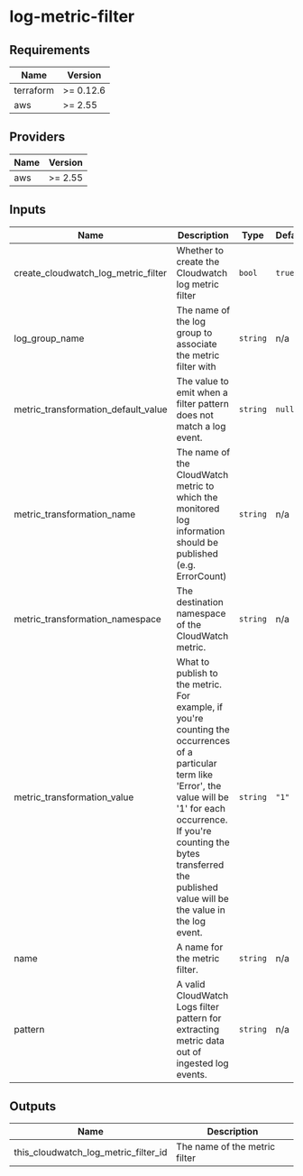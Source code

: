 # log-metric-filter

<!-- BEGINNING OF PRE-COMMIT-TERRAFORM DOCS HOOK -->
## Requirements

| Name | Version |
|------|---------|
| terraform | >= 0.12.6 |
| aws | >= 2.55 |

## Providers

| Name | Version |
|------|---------|
| aws | >= 2.55 |

## Inputs

| Name | Description | Type | Default | Required |
|------|-------------|------|---------|:--------:|
| create\_cloudwatch\_log\_metric\_filter | Whether to create the Cloudwatch log metric filter | `bool` | `true` | no |
| log\_group\_name | The name of the log group to associate the metric filter with | `string` | n/a | yes |
| metric\_transformation\_default\_value | The value to emit when a filter pattern does not match a log event. | `string` | `null` | no |
| metric\_transformation\_name | The name of the CloudWatch metric to which the monitored log information should be published (e.g. ErrorCount) | `string` | n/a | yes |
| metric\_transformation\_namespace | The destination namespace of the CloudWatch metric. | `string` | n/a | yes |
| metric\_transformation\_value | What to publish to the metric. For example, if you're counting the occurrences of a particular term like 'Error', the value will be '1' for each occurrence. If you're counting the bytes transferred the published value will be the value in the log event. | `string` | `"1"` | no |
| name | A name for the metric filter. | `string` | n/a | yes |
| pattern | A valid CloudWatch Logs filter pattern for extracting metric data out of ingested log events. | `string` | n/a | yes |

## Outputs

| Name | Description |
|------|-------------|
| this\_cloudwatch\_log\_metric\_filter\_id | The name of the metric filter |

<!-- END OF PRE-COMMIT-TERRAFORM DOCS HOOK -->
